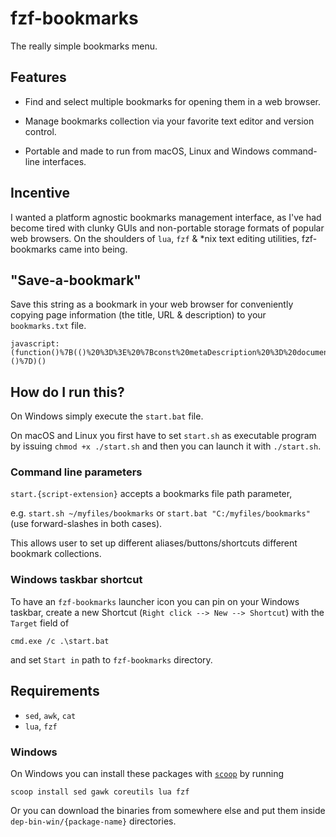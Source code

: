 # fzf-bookmarks

The really simple bookmarks menu.

## Features

- Find and select multiple bookmarks for opening them in a web browser.

- Manage bookmarks collection via your favorite text editor and version control.

- Portable and made to run from macOS, Linux and Windows command-line interfaces.

## Incentive

I wanted a platform agnostic bookmarks management interface, as I've had become tired with clunky GUIs and non-portable storage formats of popular web browsers. On the shoulders of `lua`, `fzf` & *nix text editing utilities, fzf-bookmarks came into being.

## "Save-a-bookmark"

Save this string as a bookmark in your web browser for conveniently copying page information (the title, URL & description) to your `bookmarks.txt` file.

```
javascript:(function()%7B(()%20%3D%3E%20%7Bconst%20metaDescription%20%3D%20document.querySelector(%60meta%5Bname%3D%22description%22%5D%60)%3Bconst%20prepend%20%3D%20%60%23%20%20%60%3Bconst%20colDelimeter%20%3D%20%60%20%20~%20%20%60%3Bprompt(%60Copy%20this%60%2C%60%24%7Bprepend%7D%24%7Bdocument.title.replace(%2F%5Cs%2B%2Fg%2C%20%60%20%60).trim()%7D%24%7BcolDelimeter%7D%24%7Bwindow.location%7D%24%7BcolDelimeter%7D%24%7BmetaDescription%20%26%26%20metaDescription.content.replace(%2F%5Cs%2B%2Fg%2C%20%60%20%60).trim()%7D%24%7BcolDelimeter%7D%60)%3B%7D)()%7D)()
```

## How do I run this?

On Windows simply execute the `start.bat` file.

On macOS and Linux you first have to set `start.sh` as executable program by issuing `chmod +x ./start.sh` and then you can launch it with `./start.sh`.

### Command line parameters

`start.{script-extension}` accepts a bookmarks file path parameter,

e.g. `start.sh ~/myfiles/bookmarks` or `start.bat "C:/myfiles/bookmarks"`(use forward-slashes in both cases).

This allows user to set up different aliases/buttons/shortcuts different bookmark collections.

### Windows taskbar shortcut

To have an `fzf-bookmarks` launcher icon you can pin on your Windows taskbar, create a new Shortcut (`Right click --> New --> Shortcut`) with the `Target` field of

`cmd.exe /c .\start.bat`

and set `Start in` path to `fzf-bookmarks` directory.

## Requirements

- `sed`, `awk`, `cat`
- `lua`, `fzf`

### Windows

On Windows you can install these packages with <a href="https://scoop.sh" target="_blank">`scoop`</a> by running

```
scoop install sed gawk coreutils lua fzf
```
Or you can download the binaries from somewhere else and put them inside `dep-bin-win/{package-name}` directories.
